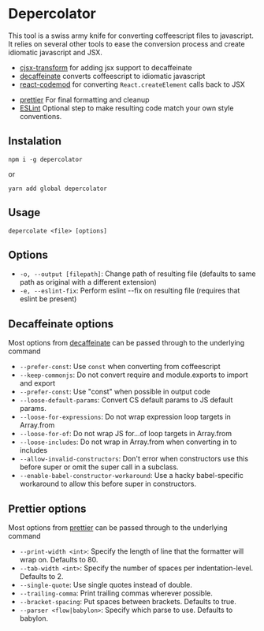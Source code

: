 # Depercolator
This tool is a swiss army knife for converting coffeescript files to
javascript. It relies on several other tools to ease the conversion process and create idiomatic javascript and JSX.

- [cjsx-transform](https://github.com/jsdf/coffee-react-transform) for adding jsx support to decaffeinate
- [decaffeinate](https://github.com/decaffeinate/decaffeinate) converts coffeescript to idiomatic javascript
- [react-codemod](https://github.com/reactjs/react-codemod) for converting `React.createElement` calls back to JSX
* [prettier](https://github.com/jlongster/prettier) For final formatting and cleanup
* [ESLint](http://eslint.org) Optional step to make resulting code match your own style conventions.


## Instalation

```
npm i -g depercolator
```

or

```
yarn add global depercolator
```

## Usage

```
depercolate <file> [options]
```

## Options
- `-o, --output [filepath]`: Change path of resulting file (defaults to same
  path as original with a different extension)
- `-e, --eslint-fix`: Perform eslint --fix on resulting file (requires that eslint be
  present)

## Decaffeinate options

Most options from [decaffeinate](https://github.com/decaffeinate/decaffeinate#options) can be passed through to the underlying
command

- `--prefer-const`: Use `const` when converting from coffeescript
- `--keep-commonjs`: Do not convert require and module.exports to import and export
- `--prefer-const`: Use "const" when possible in output code
- `--loose-default-params`: Convert CS default params to JS default params.
- `--loose-for-expressions`: Do not wrap expression loop targets in Array.from
- `--loose-for-of`: Do not wrap JS for...of loop targets in Array.from
- `--loose-includes`: Do not wrap in Array.from when converting in to includes
- `--allow-invalid-constructors`: Don't error when constructors use this before super or omit the super call in a subclass.
- `--enable-babel-constructor-workaround`: Use a hacky babel-specific workaround to allow this before super in constructors.

## Prettier options

Most options from [prettier](https://github.com/jlongster/prettier#api) can be passed through to
the underlying command


- `--print-width <int>`: Specify the length of line that the formatter will wrap on. Defaults to 80.
- `--tab-width <int>`: Specify the number of spaces per indentation-level. Defaults to 2.
- `--single-quote`: Use single quotes instead of double.
- `--trailing-comma`: Print trailing commas wherever possible.
- `--bracket-spacing`: Put spaces between brackets. Defaults to true.
- `--parser <flow|babylon>`: Specify which parse to use. Defaults to babylon.

